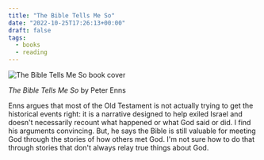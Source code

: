 ```yaml
---
title: "The Bible Tells Me So"
date: "2022-10-25T17:26:13+00:00"
draft: false
tags:
  - books
  - reading
---
```


![The Bible Tells Me So book cover](https://i.gr-assets.com/images/S/compressed.photo.goodreads.com/books/1407711405l/20262405.jpg)

*The Bible Tells Me So* by Peter Enns

Enns argues that most of the Old Testament is not actually trying to get the historical events right: it is a narrative designed to help exiled Israel and doesn't necessarily recount what happened or what God said or did.
I find his arguments convincing. But, he says the Bible is still valuable for meeting God through the stories of how others met God. I'm not sure how to do that through stories that don't always relay true things about God.

